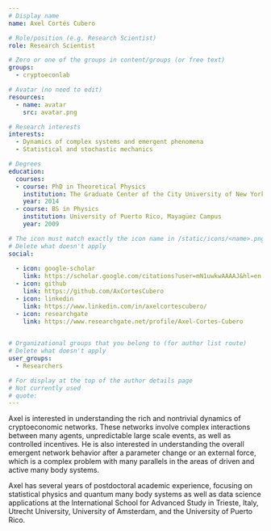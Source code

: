 ```yaml
---
# Display name
name: Axel Cortés Cubero

# Role/position (e.g. Research Scientist)
role: Research Scientist

# Zero or one of the groups in content/groups (or free text)
groups:
  - cryptoeconlab

# Avatar (no need to edit)
resources:
  - name: avatar
    src: avatar.png

# Research interests
interests:
  - Dynamics of complex systems and emergent phenomena
  - Statistical and stochastic mechanics

# Degrees
education:
  courses:
  - course: PhD in Theoretical Physics
    institution: The Graduate Center of the City University of New York
    year: 2014
  - course: BS in Physics
    institution: University of Puerto Rico, Mayagüez Campus
    year: 2009

# The icon must match exactly the icon name in /static/icons/<name>.png
# Delete what doesn't apply
social:
  
  - icon: google-scholar
    link: https://scholar.google.com/citations?user=mN1uwkwAAAAJ&hl=en
  - icon: github
    link: https://github.com/AxCortesCubero
  - icon: linkedin
    link: https://www.linkedin.com/in/axelcortescubero/
  - icon: researchgate
    link: https://www.researchgate.net/profile/Axel-Cortes-Cubero
  

# Organizational groups that you belong to (for author list route)
# Delete what doesn't apply
user_groups:
  - Researchers

# For display at the top of the author details page
# Not currently used
# quote:
---
```



Axel is interested in understanding the rich and nontrivial dynamics of cryptoeconomic networks. These networks involve complex interactions between many agents, unpredictable large scale events, as well as controlled incentives. He is also interested in understanding the overall emergent network behavior after a parameter change or an external force, which is a complex problem with many parallels in the areas of driven and active many body systems.

Axel has several years of postdoctoral academic experience, focusing on statistical physics and quantum many body systems as well as data science applications at the International School for Advanced Study in Trieste, Italy,  Utrecht University, University of Amsterdam, and the University of Puerto Rico. 
